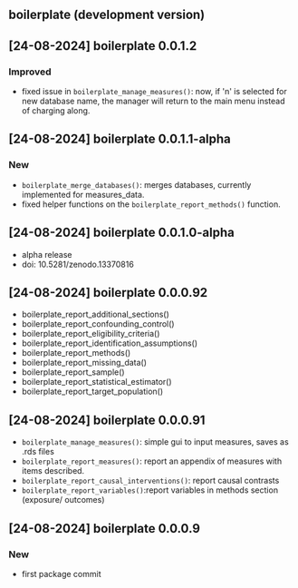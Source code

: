 ## boilerplate (development version)

## [24-08-2024] boilerplate 0.0.1.2

### Improved

* fixed issue in `boilerplate_manage_measures()`: now, if 'n' is selected for new database name, the manager will return to the main menu instead of charging along. 

## [24-08-2024] boilerplate 0.0.1.1-alpha

### New

* `boilerplate_merge_databases()`: merges databases, currently implemented for measures_data.
* fixed helper functions on the `boilerplate_report_methods()` function.

## [24-08-2024] boilerplate 0.0.1.0-alpha

* alpha release
* doi: 10.5281/zenodo.13370816


## [24-08-2024] boilerplate 0.0.0.92

*  boilerplate_report_additional_sections()
*  boilerplate_report_confounding_control()
*  boilerplate_report_eligibility_criteria()
*  boilerplate_report_identification_assumptions()
*  boilerplate_report_methods()
*  boilerplate_report_missing_data()
*  boilerplate_report_sample()
*  boilerplate_report_statistical_estimator()
*  boilerplate_report_target_population()

## [24-08-2024] boilerplate 0.0.0.91

* `boilerplate_manage_measures()`: simple gui to input measures, saves as .rds files 
* `boilerplate_report_measures()`:  report an appendix of measures with items described.
* `boilerplate_report_causal_interventions()`: report causal contrasts
* `boilerplate_report_variables()`:report variables in methods section (exposure/ outcomes)

## [24-08-2024] boilerplate 0.0.0.9

### New

* first package commit 
